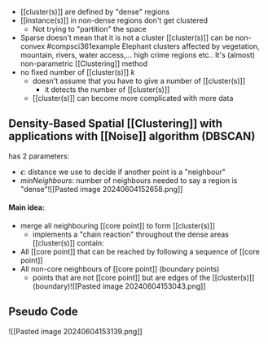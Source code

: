 - [[cluster(s)]] are defined by "dense" regions
- [[instance(s)]] in non-dense regions don't get clustered
	- Not trying to "partition" the space
- Sparse doesn't mean that it is not a cluster
[[cluster(s)]] can be non-convex
#compsci361example 
	Elephant clusters affected by vegetation, mountain, rivers, water access,...
	high crime regions etc..
It's (almost) non-parametric [[Clustering]] method
- no fixed number of [[cluster(s)]] $k$
	- doesn't assume that you have to give a number of [[cluster(s)]]
		- it detects the number of [[cluster(s)]]
	- [[cluster(s)]] can become more complicated with more data
## Density-Based Spatial [[Clustering]] with applications with [[Noise]] algorithm (DBSCAN)
has 2 parameters:
- $\epsilon$: distance we use to decide if another point is a "neighbour"
- $minNeighbours$: number of neighbours needed to say a region is "dense"![[Pasted image 20240604152658.png]]
#### Main idea:
- merge all neighbouring [[core point]] to form [[cluster(s)]]
	- implements a "chain reaction" throughout the dense areas
[[cluster(s)]] contain:
- All [[core point]] that can be reached by following a sequence of [[core point]]
- All non-core neighbours of [[core point]] (boundary points)
	- points that are not [[core point]] but are edges of the [[cluster(s)]] (boundary)![[Pasted image 20240604153043.png]]
## Pseudo Code
![[Pasted image 20240604153139.png]]